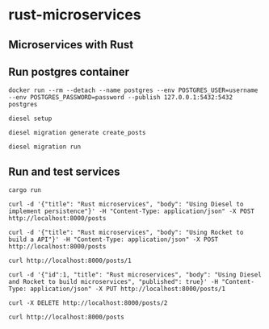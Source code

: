 # rust-microservices
## Microservices with Rust

## Run postgres container
`docker run --rm --detach --name postgres --env POSTGRES_USER=username --env POSTGRES_PASSWORD=password --publish 127.0.0.1:5432:5432 postgres`

`diesel setup`

`diesel migration generate create_posts`

`diesel migration run`

## Run and test services
`cargo run`

`curl -d '{"title": "Rust microservices", "body": "Using Diesel to implement persistence"}' -H "Content-Type: application/json" -X POST http://localhost:8000/posts`

`curl -d '{"title": "Rust microservices", "body": "Using Rocket to build a API"}' -H "Content-Type: application/json" -X POST http://localhost:8000/posts`

`curl http://localhost:8000/posts/1`

`curl -d '{"id":1, "title": "Rust microservices", "body": "Using Diesel and Rocket to build microservices", "published": true}' -H "Content-Type: application/json" -X PUT http://localhost:8000/posts/1`

`curl -X DELETE http://localhost:8000/posts/2`

`curl http://localhost:8000/posts`

